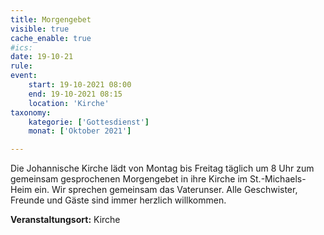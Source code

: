 ```yaml
---
title: Morgengebet
visible: true
cache_enable: true
#ics: 
date: 19-10-21
rule: 
event:
	start: 19-10-2021 08:00
	end: 19-10-2021 08:15
	location: 'Kirche'
taxonomy:
	kategorie: ['Gottesdienst']
	monat: ['Oktober 2021']

---
```

Die Johannische Kirche lädt von Montag bis Freitag täglich um 8 Uhr zum gemeinsam gesprochenen Morgengebet in ihre Kirche im St.-Michaels-Heim ein. Wir sprechen gemeinsam das Vaterunser. Alle Geschwister, Freunde und Gäste sind immer herzlich willkommen.



**Veranstaltungsort:** Kirche

